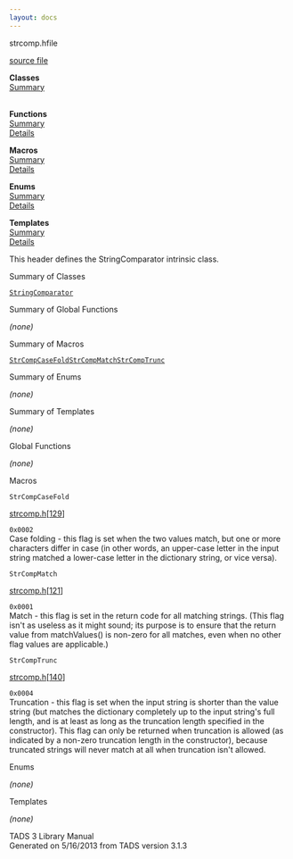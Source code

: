 ```yaml
---
layout: docs
---
```

<span class="title">strcomp.h</span><span class="type">file</span>

[source file](../source/strcomp.h.html)

**Classes**  
[Summary](#_ClassSummary_)  
 

**Functions**  
[Summary](#_FunctionSummary_)  
[Details](#_Functions_)

**Macros**  
[Summary](#_MacroSummary_)  
[Details](#_Macros_)

**Enums**  
[Summary](#_EnumSummary_)  
[Details](#_Enums_)

**Templates**  
[Summary](#_TemplateSummary_)  
[Details](#_Templates_)



This header defines the StringComparator intrinsic class.



<span id="_ClassSummary_"></span>



<span class="hdln">Summary of Classes</span>  



[`StringComparator`](../object/StringComparator.html)
<span id="FunctionSummary_"></span>



<span class="hdln">Summary of Global Functions</span>  



*(none)* <span id="_MacroSummary_"></span>



<span class="hdln">Summary of Macros</span>  



[`StrCompCaseFold`](#StrCompCaseFold)[`StrCompMatch`](#StrCompMatch)[`StrCompTrunc`](#StrCompTrunc)

<span id="_EnumSummary_"></span>



<span class="hdln">Summary of Enums</span>  



*(none)* <span id="_TemplateSummary_"></span>



<span class="hdln">Summary of Templates</span>  



*(none)* <span id="_Functions_"></span>



<span class="hdln">Global Functions</span>  



*(none)* <span id="_Macros_"></span>



<span class="hdln">Macros</span>  



<span id="StrCompCaseFold"></span>

`StrCompCaseFold`

[strcomp.h](../file/strcomp.h.html)\[[129](../source/strcomp.h.html#129)\]



`0x0002`  
Case folding - this flag is set when the two values match, but one or
more characters differ in case (in other words, an upper-case letter in
the input string matched a lower-case letter in the dictionary string,
or vice versa).



<span id="StrCompMatch"></span>

`StrCompMatch`

[strcomp.h](../file/strcomp.h.html)\[[121](../source/strcomp.h.html#121)\]



`0x0001`  
Match - this flag is set in the return code for all matching strings.
(This flag isn't as useless as it might sound; its purpose is to ensure
that the return value from matchValues() is non-zero for all matches,
even when no other flag values are applicable.)



<span id="StrCompTrunc"></span>

`StrCompTrunc`

[strcomp.h](../file/strcomp.h.html)\[[140](../source/strcomp.h.html#140)\]



`0x0004`  
Truncation - this flag is set when the input string is shorter than the
value string (but matches the dictionary completely up to the input
string's full length, and is at least as long as the truncation length
specified in the constructor). This flag can only be returned when
truncation is allowed (as indicated by a non-zero truncation length in
the constructor), because truncated strings will never match at all when
truncation isn't allowed.



<span id="_Enums_"></span>



<span class="hdln">Enums</span>  



*(none)* <span id="_Templates_"></span>



<span class="hdln">Templates</span>  



*(none)*



TADS 3 Library Manual  
Generated on 5/16/2013 from TADS version 3.1.3


